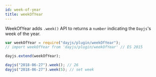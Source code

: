 ```yaml
---
id: week-of-year
title: weekOfYear
---
```


WeekOfYear adds `.week()` API to returns a `number` indicating the `Dayjs`'s week of the year.

```javascript
var weekOfYear = require("dayjs/plugin/weekOfYear");
// import weekOfYear from 'dayjs/plugin/weekOfYear' // ES 2015

dayjs.extend(weekOfYear);

dayjs("2018-06-27").week(); // 26
dayjs("2018-06-27").week(5); // set week
```
